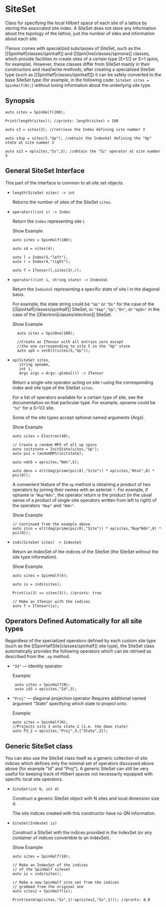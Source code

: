 # SiteSet 

Class for specifying the local Hilbert space of each site of a lattice by storing
the associated site index.
A SiteSet does not store any information about the topology of the lattice, 
just the number of sites and information about each site.

ITensor comes with specialized subclasses of SiteSet, such as the [[SpinHalf|classes/spinhalf]]
and [[SpinOne|classes/spinone]] classes, which provide facilities to create sites of a certain
type (S=1/2 or S=1 spins, for example). However, these classes differ from SiteSet mainly in 
their constructors and read/write methods; after creating a specialized SiteSet type (such as [[SpinHalf|classes/spinhalf]])
it can be safely converted to the base SiteSet type (for example, in the following code: `SiteSet sites = SpinHalf(N);`) 
without losing information about the underlying site type.

## Synopsis

    auto sites = SpinHalf(100);

    Print(length(sites)); //prints: length(sites) = 100

    auto s3 = sites(3); //retrieve the Index defining site number 3

    auto s3up = sites(3,"Up"); //obtain the IndexVal defining the "Up" state at site number 3

    auto sz3 = op(sites,"Sz",3); //obtain the "Sz" operator at site number 3


## General SiteSet Interface

This part of the interface is common to all site set objects.

* `length(SiteSet sites) -> int`

  Returns the number of sites of the SiteSet `sites`.

* `operator()(int i) -> Index`

  Return the `Index` representing site i. 

  <div class="example_clicker">Show Example</div>

      auto sites = SpinHalf(100);

      auto s4 = sites(4);

      auto l = Index(5,"left"),
      auto r = Index(4,"right");

      auto T = ITensor(l,sites(3),r);

* `operator()(int i, string state) -> IndexVal`

  Return the `IndexVal` representing a specific state of site i in the diagonal basis. 
  
  For example, the state string could be
  `"Up"` or `"Dn"` for the case of the [[SpinHalf|classes/spinhalf]] SiteSet,
  or `"Emp"`,`"Up"`,`"Dn"`, or `"UpDn"` in the case of the [[Electron|classes/electron]] SiteSet.

  <div class="example_clicker">Show Example</div>

        auto sites = SpinOne(100);

        //Create an ITensor with all entries zero except
        //the one corresponding to site 5 in the "Up" state
        auto up5 = setElt(sites(5,"Up"));

* ```
  op(SiteSet sites,
     string opname, 
     int i, 
     Args args = Args::global()) -> ITensor
  ```

  Return a single-site operator acting on site i using the corresponding index and site type
  of the SiteSet `sites`.
  
  For a list of operators available for a certain type of site, see the documentation
  on that particular type. For example, opname could be `"Sz"` for a S=1/2 site.

  Some of the site types accept optional named arguments (Args).

  <div class="example_clicker">Show Example</div>

      auto sites = Electron(40);

      // Create a random MPS of all up spins
      auto initstate = InitState(sites,"Up");
      auto psi = randomMPS(initstate);

      auto ndn5 = op(sites,"Ndn",5);

      auto dens = elt(dag(prime(psi(8),"Site")) * op(sites,"Ntot",8) * psi(8));

  A convenient feature of the `op` method is obtaining a product of two 
  operators by joining their names with an asterisk `*`.
  For example, if opname is `"Nup*Ndn"`, the operator return is the 
  product (in the usual sense of a product of single-site operators
  written from left to right) of the operators `"Nup"` and `"Ndn"`.

  <div class="example_clicker">Show Example</div>

      // Continued from the example above
      auto itcn = elt(dag(prime(psi(8),"Site")) * op(sites,"Nup*Ndn",8) * psi(8));

* `inds(SiteSet sites) -> IndexSet`

  Return an IndexSet of the indices of the SiteSet (the SiteSet without the site
  type information).

  <div class="example_clicker">Show Example</div>

      auto sites = SpinHalf(4);

      auto is = inds(sites);

      Print(is(3) == sites(3)); //prints: true

      // Make an ITensor with the indices
      auto T = ITensor(is);

## Operators Defined Automatically for all site types

Regardless of the specialized operators defined by each custom site type (such as the [[SpinHalfSite|classes/spinhalf]]
site type), the SiteSet class automatically provides the following operators which can be retrived 
as described from the `.op` method.

* `"Id"` &mdash; identity operator

   Example:

       auto sites = SpinHalf(N);
       auto id3 = op(sites,"Id",3);

* `"Proj"` &mdash; diagonal projection operator
  Requires additional named argument "State" specifying
  which state to project onto.

  Example:

      auto sites = SpinHalf(N);
      //Projects site 3 onto state 2 (i.e. the down state)
      auto P3_2 = op(sites,"Proj",3,{"State",2});

## Generic SiteSet class

You can also use the SiteSet class itself as a generic collection of site
indices which defines only the minimal set of operators discussed above
above (for example "Id" and "Proj"). 
A generic SiteSet can still be very useful for keeping track
of Hilbert spaces not necessarily equipped with specific local site
operators.

* `SiteSet(int N, int d)`

  Construct a generic SiteSet object with N sites and local dimension size d.

  The site indices created with this constructor have no QN information.

* `SiteSet(IndexSet is)`

  Construct a SiteSet with the indices provided in the IndexSet
  (or any container of indices convertible to an IndexSet).

  <div class="example_clicker">Show Example</div>

      auto sites = SpinHalf(10);

      // Make an IndexSet of the indices 
      // of the SpinHalf siteset
      auto is = inds(sites);

      // Make a new SpinHalf site set from the indices
      // grabbed from the original one
      auto sites2 = SpinHalf(is);

      Print(norm(op(sites,"Sz",1)-op(sites2,"Sz",1))); //prints: 0.0

